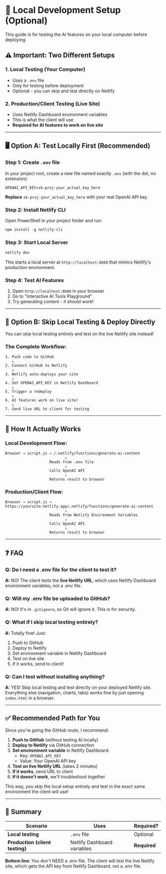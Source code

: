 # 🔧 Local Development Setup (Optional)

This guide is for testing the AI features on your local computer before deploying.

## ⚠️ Important: Two Different Setups

### **1. Local Testing (Your Computer)**
- Uses a `.env` file
- Only for testing before deployment
- Optional - you can skip and test directly on Netlify

### **2. Production/Client Testing (Live Site)**
- Uses Netlify Dashboard environment variables
- This is what the client will use
- **Required for AI features to work on live site**

---

## 🖥️ Option A: Test Locally First (Recommended)

### **Step 1: Create `.env` file**

In your project root, create a new file named exactly `.env` (with the dot, no extension):

```
OPENAI_API_KEY=sk-proj-your_actual_key_here
```

**Replace** `sk-proj-your_actual_key_here` with your real OpenAI API key.

### **Step 2: Install Netlify CLI**

Open PowerShell in your project folder and run:

```powershell
npm install -g netlify-cli
```

### **Step 3: Start Local Server**

```powershell
netlify dev
```

This starts a local server at `http://localhost:8888` that mimics Netlify's production environment.

### **Step 4: Test AI Features**

1. Open `http://localhost:8888` in your browser
2. Go to "Interactive AI Tools Playground"
3. Try generating content - it should work!

---

## 🚀 Option B: Skip Local Testing & Deploy Directly

You can skip local testing entirely and test on the live Netlify site instead!

### **The Complete Workflow:**

```
1. Push code to GitHub
   ↓
2. Connect GitHub to Netlify
   ↓
3. Netlify auto-deploys your site
   ↓
4. Set OPENAI_API_KEY in Netlify Dashboard
   ↓
5. Trigger a redeploy
   ↓
6. AI features work on live site!
   ↓
7. Send live URL to client for testing
```

---

## 🔐 How It Actually Works

### **Local Development Flow:**

```
Browser → script.js → /.netlify/functions/generate-ai-content 
                           ↓
                    Reads from .env file
                           ↓
                    Calls OpenAI API
                           ↓
                    Returns result to browser
```

### **Production/Client Flow:**

```
Browser → script.js → https://yoursite.netlify.app/.netlify/functions/generate-ai-content
                           ↓
                    Reads from Netlify Environment Variables
                           ↓
                    Calls OpenAI API
                           ↓
                    Returns result to browser
```

---

## ❓ FAQ

### **Q: Do I need a .env file for the client to test it?**
**A:** NO! The client tests the **live Netlify URL**, which uses Netlify Dashboard environment variables, not a .env file.

### **Q: Will my .env file be uploaded to GitHub?**
**A:** NO! It's in `.gitignore`, so Git will ignore it. This is for security.

### **Q: What if I skip local testing entirely?**
**A:** Totally fine! Just:
1. Push to GitHub
2. Deploy to Netlify
3. Set environment variable in Netlify Dashboard
4. Test on live site
5. If it works, send to client!

### **Q: Can I test without installing anything?**
**A:** YES! Skip local testing and test directly on your deployed Netlify site. Everything else (navigation, charts, tabs) works fine by just opening `index.html` in a browser.

---

## ✅ Recommended Path for You

Since you're going the GitHub route, I recommend:

1. **Push to GitHub** (without testing AI locally)
2. **Deploy to Netlify** via GitHub connection
3. **Set environment variable** in Netlify Dashboard:
   - Key: `OPENAI_API_KEY`
   - Value: Your OpenAI API key
4. **Test on live Netlify URL** (takes 2 minutes)
5. **If it works**, send URL to client
6. **If it doesn't work**, we'll troubleshoot together

This way, you skip the local setup entirely and test in the exact same environment the client will use!

---

## 🎯 Summary

| Scenario | Uses | Required? |
|----------|------|-----------|
| **Local testing** | `.env` file | Optional |
| **Production (client testing)** | Netlify Dashboard variables | **Required** |

**Bottom line**: You don't NEED a .env file. The client will test the live Netlify site, which gets the API key from Netlify Dashboard, not a .env file.

